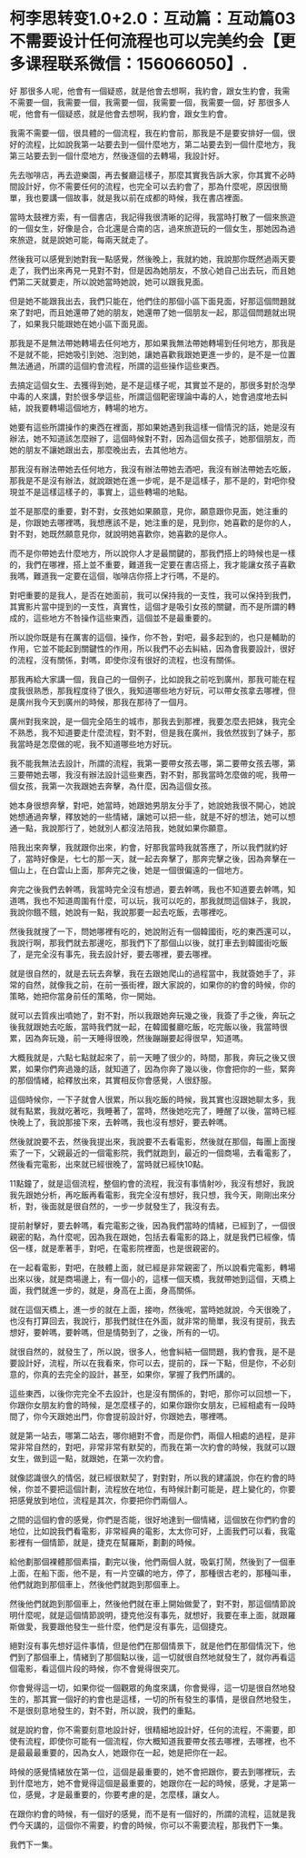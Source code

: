 # 柯李思转变1.0+2.0：互动篇：互动篇03 不需要设计任何流程也可以完美约会【更多课程联系微信：156066050】.

好 那很多人呢，他會有一個疑惑，就是他會去想啊，我約會，跟女生約會，我需不需要一個，我需要一個，我需要一個，我需要一個，我需要一個，好 那很多人呢，他會有一個疑惑，就是他會去想啊，我約會，跟女生約會。

我需不需要一個，很具體的一個流程，我在約會前，那我是不是要安排好一個，很好的流程，比如說我第一站要去到一個什麼地方，第二站要去到一個什麼地方，我第三站要去到一個什麼地方，然後逐個的去轉場，我設計好。

先去咖啡店，再去遊樂園，再去餐廳這樣子，那麼其實我告訴大家，你其實不必時間設計好，你不需要任何的流程，也完全可以去約會了，那為什麼呢，原因很簡單，我也要講一個故事，就是我以前在成都的時候，我在書店裡面。

當時太鼓裡方索，有一個書店，我記得我很清晰的記得，我當時打散了一個來旅遊的一個女生，好像是合，合北還是合南的店，過來旅遊玩的一個女生，那她因為過來旅遊，就是說她可能，每兩天就走了。

然後我可以感覺到她對我一點感覺，然後晚上，我就約她，我說那你既然過兩天要走了，我們出來再見一見對不對，但是因為她朋友，不放心她自己出去玩，而且她們第二天就要走，所以說她當時她說，她可以跟我見面。

但是她不能跟我出去，我們只能在，他們住的那個小區下面見面，好那這個問題就來了對吧，而且她還帶了她的朋友，她還帶了她一個朋友一起，那這個問題就出現了，如果我只能跟她在她小區下面見面。

那我是不是無法帶她轉場去任何地方，那如果我無法帶她轉場到任何地方，那我是不是就不能，把她吸引到她、泡到她，讓她喜歡我跟她更進一步的，是不是一位置無法通過，所謂的這個約會流程，所謂的這些操作這些東西。

去搞定這個女生、去獲得到她，是不是這樣子呢，其實並不是的，那很多對於泡學中毒的人來講，對於很多學這些，所謂這個靶密理論中毒的人，她會過度地去糾結，說我要轉場這個地方，轉場的地方。

她要有這些所謂操作的東西在裡面，那如果她遇到我這樣一個情況的話，她是沒有辦法，她不知道該怎麼辦了，這個時候對不對，因為這個女孩子，她那個朋友，而她的朋友不讓她跟出去，那麼晚出去，去其他地方。

那我沒有辦法帶她去任何地方，我沒有辦法帶她去酒吧，我沒有辦法帶她去吃飯，那我是不是沒有辦法，就說跟她在進一步呢，是不是這樣子，那不是的，對吧你發現並不是這樣這樣子的，事實上，這些轉場的地點。

並不是那麼的重要，對不對，女孩她如果願意，見你，願意跟你見面，她注重的是，你跟她去哪裡嗎，我想應該不是，她注重的是，見到你，她喜歡的是你的人，對不對，她既然願意見你，就說明她喜歡你，她喜歡的是你人。

而不是你帶她去什麼地方，所以說你人才是最關鍵的，那我們搭上的時候也是一樣的，我們在哪裡，搭上並不重要，難道我一定要在書店搭上，我才能讓女孩子喜歡我嗎，難道我一定要在這個，咖啡店你搭上才行嗎，不是的。

對吧重要的是我人，是否在她面前，我可以保持我的一支性，我可以保持到我們，其實影片當中提到的一支性，真實性，這個才是吸引女孩的關鍵，而不是所謂的轉成的，這些地方不咎操作這些東西，這個並不是最重要的。

所以說你既是有在厲害的這個，操作，你不咎，對吧，最多起到的，也只是輔助的作用，它並不能起到關鍵性的作用，所以我們不必去糾結，因為會我要設計，很好的流程，沒有關係，對嗎，即使你沒有很好的流程，也沒有關係。

那我再給大家講一個，我自己的一個例子，比如說我之前吃到廣州，那我可能在程度我很熟悉，那我程度待了很久，我知道哪些地方好玩，可以帶女孩拿去哪裡，但是廣州我今天到廣州的時候，那我在那待了一個月。

廣州對我來說，是一個完全陌生的城市，那我去到那裡，我要怎麼去把妹，我完全不熟悉，我不知道要走什麼流程，對不對，但是我在廣州，我依然拔到了妹子，那我當時是怎麼做的呢，我不知道哪些地方好玩。

我不能我無法去設計，所謂的流程，我第一要帶女孩去哪，第二要帶女孩去哪，第三要帶她去哪，我沒有辦法設計這些東西，對不對，那我當時怎麼做的呢，我帶一個女孩，我第一次我跟她去奔擊，為什麼，因為這個女孩。

她本身很想奔擊，對吧，她當時，她跟她男朋友分手了，她說她我很不開心，她說她想通過奔擊，釋放她的一些情緒，讓她可以把一些，就是不好的想法，她可以想通一點，我說那行了，她就別人都沒法陪我，她就如果你願意。

陪我出來奔擊，我就跟你出來，約會，好那我當時我就答應了，所以我們就約好了，當時好像是，七七的那一天，就一起去奔擊了，那奔完擊之後，因為奔擊在一個山上，在白雲山上面，那奔完之後，她是一個很偏遠的一個地方。

奔完之後我們去幹嗎，我當時完全沒有想過，要去幹嗎，我也不知道要去幹嗎，知道嗎，我也不知道周圍有什麼，可以玩，我可以吃的，那我就問這個妹子，我說，我說你餓不餓，她說有一點，我說那要一起去吃飯，去哪裡吃。

然後我就搜了一下，問她哪裡有吃的，她說附近有一個韓國街，吃的東西還可以，我說行啊，那我們就去那邊吃，那我們下了那個山以後，就打車去到韓國街吃飯了，是完全沒有事先，我去設計好，要去哪裡，要去哪裡。

就是很自然的，就是去玩去奔擊，我在去跟她爬山的過程當中，我就簽她手了，非常的自然，就像我之前，在前一張街裡，跟大家說的，如果你的約會的時候，你的策略，她把你當身前任的策略，你一開始。

就可以去質疾出噴她了，對不對，所以我跟她奔玩幾之後，我簽了手之後，奔玩之後我就跟她去吃飯，當時我們就一起，在韓國餐廳吃飯，吃完飯以後，我當時很累，因為奔玩幾，前一天睡得很晚，然後蹦蹦要起得很早，知道嗎。

大概我就是，六點七點就起來了，前一天睡了很少的，時間，那我，奔玩之後又很累，如果你們奔過幾的話，就知道了，因為你奔了幾以後，你會把你的一些，緊奔的那個情緒，給釋放出來，其實相反你會感覺，人很舒服。

這個時候你，一下子就會人很累，所以我吃飯的時候，我其實也沒跟她聊太多，我就有點累，我就吃著吃，我睡著了，當時，然後她吃完了，睡醒了以後，當時已經快晚上了，我說那接下來，去幹嗎，我也沒有想好，要去幹嗎。

然後就說要不去，然後我提出來，我說要不去看電影，然後就在那個，每團上面搜索了一下，父親最近的一個電影院，我們就跑到，最近的一個商場，去看電影了，然後看完電影，出來就已經很晚了，當時就已經快10點。

11點鐘了，就是這個流程，整個約會的流程，我沒有事情射吵，我沒有想好，我說我先跟她分析，再吃飯再看電影，我完全沒有想好，我只想，我今天，剛剛出來分析，對，後面就是很自然的，一步一步就發生了，我沒有去。

提前射擊好，要去幹嗎，看完電影之後，因為我們當時的情緒，已經到了，一個很親密的點，為什麼呢，因為我在跟她，包括去看電影的路上，就是我們已經像，情侶一樣，就是牽著手，對吧，在電影院裡面，也是很親密的。

在一起看電影，對吧，在肢體上面，就已經是非常親密了，所以說看完電影，轉場出來以後，就是商場邊上，有一個小的，這樣一個天橋，我就帶她到這個，天橋上面，我們就進一步的，就是，身高在上面，身高關係。

就在這個天橋上，進一步的就在上面，接吻，然後呢，當時她就說，今天很晚了，也沒有打算回去，我說行，那我們就住在外面，就非常的簡單，我沒有提前，我去想好，要幹嗎，要幹嗎，但是情勢到了，之後，所有的一切。

就很自然的，就發生了，所以說，很多人，他會糾結一個問題，我約會我，是不是要設計好，流程，所以在我看來，你可以去，提前的，踩一下點，但是你，不必刻意的，你真的去完全的設計，甚至，如果你，掌握了我們所講的。

這些東西，以後你完完全不去設計，也是沒有關係的，對吧，那你可以回想一下，你跟你女朋友約會的時候，是怎麼樣子的，如果你跟你女朋友，已經相處有一段時間了，你今天跟她出門，你會提前設計好，你跟她去，哪裡嗎。

就是第一站去，哪第二站去，哪你絕對不會，而是你們，兩個人相處的過程，是非常非常自然的，對吧，非常非常有默契的，而我在第一次約會的時候，我就可以跟女生，做到這一點，就跟她，在第一次約會。

就像認識很久的情侶，就已經很默契了，對對對，所以我的建議說，你在約會的時候，你並不要把這個計劃，流程放在地位，有時候計劃可能是，趕上變化的，你要把感覺放到地位，流程是其次，你要把你們兩個人。

之間的這個約會的感覺，你們是否能，很好地達到一個情緒，這個放在你們約會的地位，比如說我們看電影，非常經典的電影，太太你可好，上面我們可以看，我電影裡有一個情節，就是，捷克在幫羅斯，劃劃的時候。

給他劃那個裸體那個素描，劃完以後，他們兩個人就，吸氣打鬧，然後到了一個車上面，在船下面，他不是，有一片空礦的地方，停了，那種很古老的，那種叫車，他們就跑到那個車上，然後他們就跑到那個車上。

然後他們就跑到那個車上，然後他們就在車上開始做愛了，對不對，那這個情節說明什麼呢，就是這個情節說明，捷克他沒有事先，就想好，我要在車上面，就跟羅斯做愛，我要跟他發生一些什麼，他們是沒有事先，這個捷克。

絕對沒有事先想好這件事情，但是他們在那個情景下，就是他們在那個情況下，他們到了那個車上，情緒到了那個點以後，這一切就很自然地就發生了，就你再看這個電影，看這個片段的時候，你不會覺得很突兀。

你會覺得這一切，如果你從一個觀眾的角度來講，你會覺得，這一切是很自然地發生的，那其實一個好的約會也是這樣，一切的所有發生的事情，是很自然地發生，不是很刻意地發生的，對不對，所以說，我們的重點。

就是說約會，你不需要刻意地設計好，很精細地設計好，任何的流程，不需要，即使有流程，即使你可能有一個流程，你大概知道我要帶女孩去哪裡，去哪裡，也不是最最最重要的，因為女人，她跟你在一起，她是把你在一起。

時候的感覺情緒放在第一位，這個是最重要的，她不會把跟你，要去到哪裡玩，去到什麼地方，她不會覺得這個是最重要的，她跟你在一起的時候，感覺，才是第一位，感覺，才是最重要的，你要考慮的是，怎麼樣，讓女人。

在跟你約會的時候，有一個好的感覺，而不是有一個好的，所謂的流程，這就是我們今天講的，這個你不需要，約會的時候，你可以不需要流程，那我們下一集。

我們下一集。